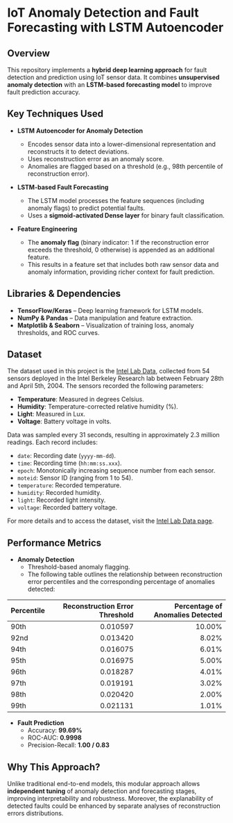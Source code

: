# IoT Anomaly Detection and Fault Forecasting with LSTM Autoencoder

## Overview
This repository implements a **hybrid deep learning approach** for fault detection and prediction using IoT sensor data. It combines **unsupervised anomaly detection** with an **LSTM-based forecasting model** to improve fault prediction accuracy.

## Key Techniques Used
- **LSTM Autoencoder for Anomaly Detection**
  - Encodes sensor data into a lower-dimensional representation and reconstructs it to detect deviations.
  - Uses reconstruction error as an anomaly score.
  - Anomalies are flagged based on a threshold (e.g., 98th percentile of reconstruction error).

- **LSTM-based Fault Forecasting**
  - The LSTM model processes the feature sequences (including anomaly flags) to predict potential faults.
  - Uses a **sigmoid-activated Dense layer** for binary fault classification.

- **Feature Engineering**
  - The **anomaly flag** (binary indicator: 1 if the reconstruction error exceeds the threshold, 0 otherwise) is appended as an additional feature.
  - This results in a feature set that includes both raw sensor data and anomaly information, providing richer context for fault prediction.

## Libraries & Dependencies
- **TensorFlow/Keras** – Deep learning framework for LSTM models.
- **NumPy & Pandas** – Data manipulation and feature extraction.
- **Matplotlib & Seaborn** – Visualization of training loss, anomaly thresholds, and ROC curves.

## Dataset
The dataset used in this project is the [Intel Lab Data](https://db.csail.mit.edu/labdata/labdata.html), collected from 54 sensors deployed in the Intel Berkeley Research lab between February 28th and April 5th, 2004. The sensors recorded the following parameters:

- **Temperature**: Measured in degrees Celsius.
- **Humidity**: Temperature-corrected relative humidity (%).
- **Light**: Measured in Lux.
- **Voltage**: Battery voltage in volts.

Data was sampled every 31 seconds, resulting in approximately 2.3 million readings. Each record includes:

- `date`: Recording date (`yyyy-mm-dd`).
- `time`: Recording time (`hh:mm:ss.xxx`).
- `epoch`: Monotonically increasing sequence number from each sensor.
- `moteid`: Sensor ID (ranging from 1 to 54).
- `temperature`: Recorded temperature.
- `humidity`: Recorded humidity.
- `light`: Recorded light intensity.
- `voltage`: Recorded battery voltage.

For more details and to access the dataset, visit the [Intel Lab Data page](https://db.csail.mit.edu/labdata/labdata.html).

## Performance Metrics
- **Anomaly Detection**
  - Threshold-based anomaly flagging.
  - The following table outlines the relationship between reconstruction error percentiles and the corresponding percentage of anomalies detected:

| Percentile | Reconstruction Error Threshold | Percentage of Anomalies Detected |
|------------|-------------------------------:|---------------------------------:|
| 90th       | 0.010597                       | 10.00%                           |
| 92nd       | 0.013420                       | 8.02%                            |
| 94th       | 0.016075                       | 6.01%                            |
| 95th       | 0.016975                       | 5.00%                            |
| 96th       | 0.018287                       | 4.01%                            |
| 97th       | 0.019191                       | 3.02%                            |
| 98th       | 0.020420                       | 2.00%                            |
| 99th       | 0.021131                       | 1.01%                            |


- **Fault Prediction**
  - Accuracy: **99.69%**
  - ROC-AUC: **0.9998**
  - Precision-Recall: **1.00 / 0.83**

## Why This Approach?
Unlike traditional end-to-end models, this modular approach allows **independent tuning** of anomaly detection and forecasting stages, improving interpretability and robustness. Moreover, the explanability of detected faults could be enhanced by separate analyses of reconstruction errors distributions.
